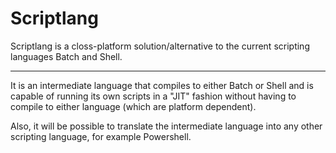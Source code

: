 # Scriptlang

Scriptlang is a closs-platform solution/alternative to the current scripting languages Batch and Shell.

----------
It is an intermediate language that compiles to either Batch or Shell and is capable of running its own scripts in a "JIT" fashion without having to compile to either language (which are platform dependent).

Also, it will be possible to translate the intermediate language into any other scripting language, for example Powershell.
